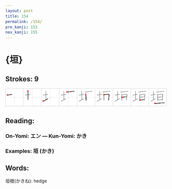 ```yaml
---
layout: post
title: 154
permalink: /154/
pre_kanji: 153
nex_kanji: 155
---
```


# {垣}

## Strokes: 9

<div class="stroke"><img src="../images/E59EA3.png" /></div>

## Reading:

### On-Yomi: エン &mdash; Kun-Yomi: かき

### Examples: 垣 (かき)

## Words:

垣根(かきね): hedge
